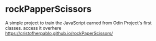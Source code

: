 # rockPapperScissors
A simple project to train the JavaScript earned from Odin Project's first classes.
access it overhere https://cristofherpablo.github.io/rockPaperScissors/
